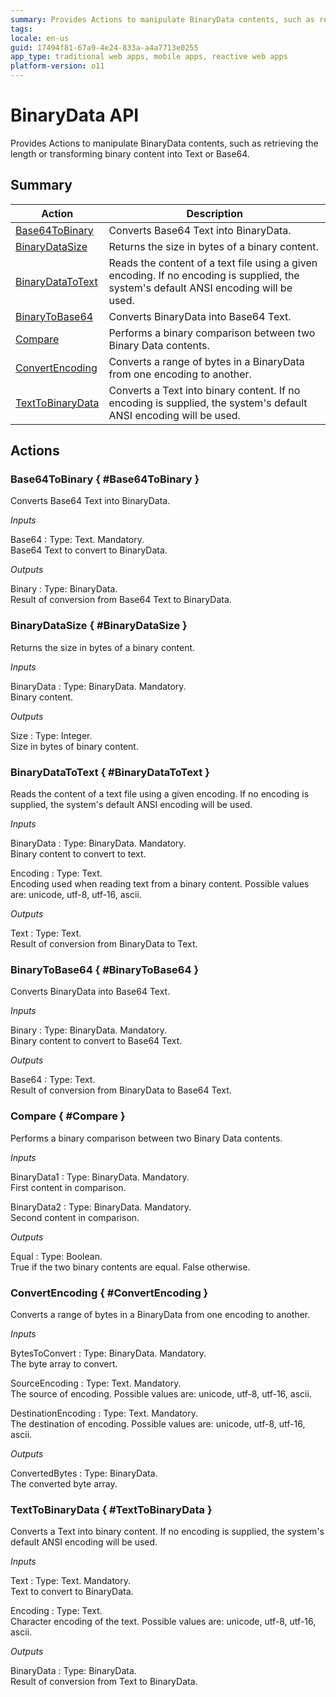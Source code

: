 ```yaml
---
summary: Provides Actions to manipulate BinaryData contents, such as retrieving the length or transforming binary content into Text.
tags: 
locale: en-us
guid: 17494f81-67a9-4e24-833a-a4a7713e0255
app_type: traditional web apps, mobile apps, reactive web apps
platform-version: o11
---
```


# BinaryData API


Provides Actions to manipulate BinaryData contents, such as retrieving the length or transforming binary content into Text or Base64.

## Summary

Action | Description
---|---
[Base64ToBinary](<#Base64ToBinary>) | Converts Base64 Text into BinaryData.
[BinaryDataSize](<#BinaryDataSize>) | Returns the size in bytes of a binary content.
[BinaryDataToText](<#BinaryDataToText>) | Reads the content of a text file using a given encoding. If no encoding is supplied, the system's default ANSI encoding will be used.
[BinaryToBase64](<#BinaryToBase64>) | Converts BinaryData into Base64 Text.
[Compare](<#Compare>) | Performs a binary comparison between two Binary Data contents.
[ConvertEncoding](<#ConvertEncoding>) | Converts a range of bytes in a BinaryData from one encoding to another.
[TextToBinaryData](<#TextToBinaryData>) | Converts a Text into binary content. If no encoding is supplied, the system's default ANSI encoding will be used.

## Actions

### Base64ToBinary { #Base64ToBinary }

Converts Base64 Text into BinaryData.

*Inputs*

Base64
:   Type: Text. Mandatory.  
    Base64 Text to convert to BinaryData.

*Outputs*

Binary
:   Type: BinaryData.  
    Result of conversion from Base64 Text to BinaryData.

### BinaryDataSize { #BinaryDataSize }

Returns the size in bytes of a binary content.

*Inputs*

BinaryData
:   Type: BinaryData. Mandatory.  
    Binary content.

*Outputs*

Size
:   Type: Integer.  
    Size in bytes of binary content.

### BinaryDataToText { #BinaryDataToText }

Reads the content of a text file using a given encoding. If no encoding is supplied, the system's default ANSI encoding will be used.

*Inputs*

BinaryData
:   Type: BinaryData. Mandatory.  
    Binary content to convert to text.

Encoding
:   Type: Text.  
    Encoding used when reading text from a binary content. Possible values are: unicode, utf-8, utf-16, ascii.

*Outputs*

Text
:   Type: Text.  
    Result of conversion from BinaryData to Text.

### BinaryToBase64 { #BinaryToBase64 }

Converts BinaryData into Base64 Text.

*Inputs*

Binary
:   Type: BinaryData. Mandatory.  
    Binary content to convert to Base64 Text.

*Outputs*

Base64
:   Type: Text.  
    Result of conversion from BinaryData to Base64 Text.

### Compare { #Compare }

Performs a binary comparison between two Binary Data contents.

*Inputs*

BinaryData1
:   Type: BinaryData. Mandatory.  
    First content in comparison.

BinaryData2
:   Type: BinaryData. Mandatory.  
    Second content in comparison.

*Outputs*

Equal
:   Type: Boolean.  
    True if the two binary contents are equal. False otherwise.

### ConvertEncoding { #ConvertEncoding }

Converts a range of bytes in a BinaryData from one encoding to another.

*Inputs*

BytesToConvert
:   Type: BinaryData. Mandatory.  
    The byte array to convert.

SourceEncoding
:   Type: Text. Mandatory.  
    The source of encoding. Possible values are: unicode, utf-8, utf-16, ascii.

DestinationEncoding
:   Type: Text. Mandatory.  
    The destination of encoding. Possible values are: unicode, utf-8, utf-16, ascii.

*Outputs*

ConvertedBytes
:   Type: BinaryData.  
    The converted byte array.

### TextToBinaryData { #TextToBinaryData }

Converts a Text into binary content. If no encoding is supplied, the system's default ANSI encoding will be used.

*Inputs*

Text
:   Type: Text. Mandatory.  
    Text to convert to BinaryData.

Encoding
:   Type: Text.  
    Character encoding of the text. Possible values are: unicode, utf-8, utf-16, ascii.

*Outputs*

BinaryData
:   Type: BinaryData.  
    Result of conversion from Text to BinaryData.


